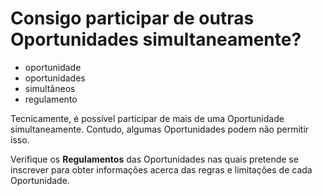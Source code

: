 # Consigo participar de outras Oportunidades simultaneamente?

- oportunidade
- oportunidades
- simultâneos
- regulamento

Tecnicamente, é possível participar de mais de uma Oportunidade simultaneamente. Contudo, algumas Oportunidades podem não permitir isso.

Verifique os **Regulamentos** das Oportunidades nas quais pretende se inscrever para obter informações acerca das regras e limitações de cada Oportunidade.